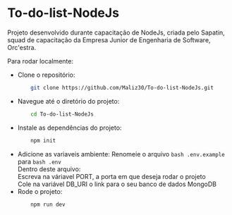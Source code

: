 # To-do-list-NodeJs
Projeto desenvolvido durante capacitação de NodeJs, criada pelo Sapatin, squad de capacitação da Empresa Junior de Engenharia de Software, Orc'estra.

Para rodar localmente:
  - Clone o repositório:
    ``` bash
        git clone https://github.com/Maliz30/To-do-list-NodeJs.git
    ```
  - Navegue até o diretório do projeto:
    ```bash
        cd To-do-list-NodeJs
    ```
  - Instale as dependências do projeto:
    ```bash
        npm init
    ```
  - Adicione as variaveis ambiente:
    Renomeie o arquivo ```bash .env.example ```  para ```bash .env ```
     <br>
      Dentro deste arquivo: 
        <br>
        Escreva na váriavel PORT, a porta em que deseja rodar o projeto 
        <br>
        Cole na variável DB_URI o link para o seu banco de dados MongoDB
  - Rode o projeto:
    ```bash
        npm run dev
    ```
